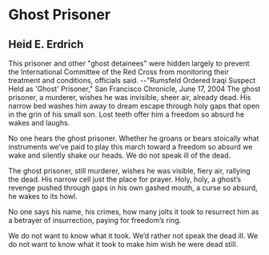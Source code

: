 # Ghost Prisoner
## Heid E. Erdrich
This prisoner and other "ghost detainees" were hidden largely to prevent the
International Committee of the Red Cross from monitoring their treatment and
conditions, officials said.
                              --"Rumsfeld Ordered Iraqi Suspect Held as 'Ghost' Prisoner,"
                                                                      San Francisco Chronicle, June 17, 2004
The ghost prisoner, a murderer,
wishes he was invisible, sheer air,
already dead. His narrow bed
washes him away to dream escape
through holy gaps that open
in the grin of his small son.
Lost teeth offer him a freedom
so absurd he wakes and laughs.

No one hears the ghost prisoner.
Whether he groans or bears stoically
what instruments we’ve paid to play
this march toward a freedom so absurd
we wake and silently shake our heads.
We do not speak ill of the dead.

The ghost prisoner, still murderer,
wishes he was visible, fiery air,
rallying the dead. His narrow cell
just the place for prayer. Holy, holy,
a ghost’s revenge pushed through gaps
in his own gashed mouth, a curse
so absurd, he wakes to its howl.

No one says his name, his crimes,
how many jolts it took to resurrect
him as a betrayer of insurrection,
paying for freedom’s ring.

We do not want to know what it took.
We’d rather not speak the dead ill.
We do not want to know what it took
to make him wish he were dead still.